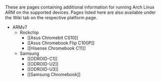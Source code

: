 These are pages containing additional information for running Arch Linux ARM on the supported devices. Pages listed here are also available under the Wiki tab on the respective platform page.

* ARMv7
    * Rockchip
        * [[Asus Chromebit CS10]]
        * [[Asus Chromebook Flip C100P]]
        * [[Hisense Chromebook C11]]
    * Samsung
        * [[ODROID-C1]]
        * [[ODROID-U2]]
        * [[ODROID-U3]]
        * [[Samsung Chromebook]]
